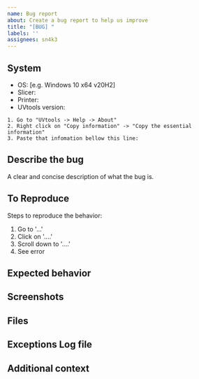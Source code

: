 ```yaml
---
name: Bug report
about: Create a bug report to help us improve
title: "[BUG] "
labels: ''
assignees: sn4k3
---
```


<!--
This is just a template - feel free to delete any and all of it and replace as appropriate.
Before continue, please look/search on closed topics if your case was already been discussed, if yes and related, comment there instead.
!-->

## System
 - OS: [e.g. Windows 10 x64 v20H2]
 - Slicer: 
 - Printer: 
 - UVtools version: 

```
1. Go to "UVtools -> Help -> About"
2. Right click on "Copy information" -> "Copy the essential information"
3. Paste that infomation bellow this line:

```

## Describe the bug
A clear and concise description of what the bug is.

## To Reproduce
Steps to reproduce the behavior:
1. Go to '...'
2. Click on '....'
3. Scroll down to '....'
4. See error

## Expected behavior
<!--
A clear and concise description of what you expected to happen.
!-->

## Screenshots
<!--
If applicable, add screenshots to help explain your problem. Never hide information! Full GUI/window screenshot is always a must!
If bug is related to GUI/visuals print a screenshot from Help -> About
!-->

## Files
<!--
Were possible attach the problematic file, both source and output file if applicable.
!-->
 
## Exceptions Log file
<!--
In some unexpected exceptions errors and application crash it will generate and save a log file under AppData\Local\UVtools\errors.log. 
To navigate to the error.log folder you can open UVtools, go to Help -> Open settings folder
If present you can attach the log file or the content here.
!-->

## Additional context
<!--
Add any other context about the problem here.
!-->


<!--
# Overview:
1. Use descriptive and complete title! 
2. Review all information and make sure it's clear and complete.
3. Erase all unused sections.
!-->
